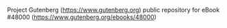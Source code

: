 Project Gutenberg (https://www.gutenberg.org) public repository for eBook #48000 (https://www.gutenberg.org/ebooks/48000)
